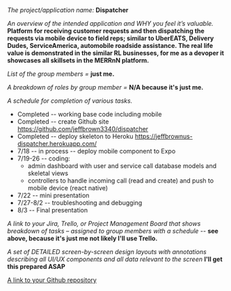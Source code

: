 *The project/application name:* **Dispatcher**

*An overview of the intended application and WHY you feel it’s valuable.*
**Platform for receiving customer requests and then dispatching the requests via mobile device to field reps; similar to UberEATS, Delivery Dudes, ServiceAmerica, automobile roadside assistance. The real life value is demonstrated in the similar RL businesses, for me as a devoper it showcases all skillsets in the MERRnN platform.**

*List of the group members =* **just me.**

*A breakdown of roles by group member =* **N/A because it's just me.**

*A schedule for completion of various tasks.*

* Completed -- working base code including mobile
* Completed -- create Github site https://github.com/jeffbrown3340/dispatcher
* Completed -- deploy skeleton to Heroku https://jeffbrownus-dispatcher.herokuapp.com/
* 7/18 -- in process -- deploy mobile component to Expo
* 7/19-26 -- coding:
  * admin dashboard with user and service call database models and skeletal views
  * controllers to handle incoming call (read and create) and push to mobile device (react native)
* 7/22 -- mini presentation
* 7/27-8/2 -- troubleshooting and debugging
* 8/3 -- Final presentation

*A link to your Jira, Trello, or Project Management Board that shows breakdown of tasks – assigned to group members with a schedule --* **see above, because it's just me not likely I'll use Trello.**

*A set of DETAILED screen-by-screen design layouts with annotations describing all UI/UX components and all data relevant to the screen* **I'll get this prepared ASAP**

[A link to your Github repository](https://github.com/jeffbrown3340/dispatcher)